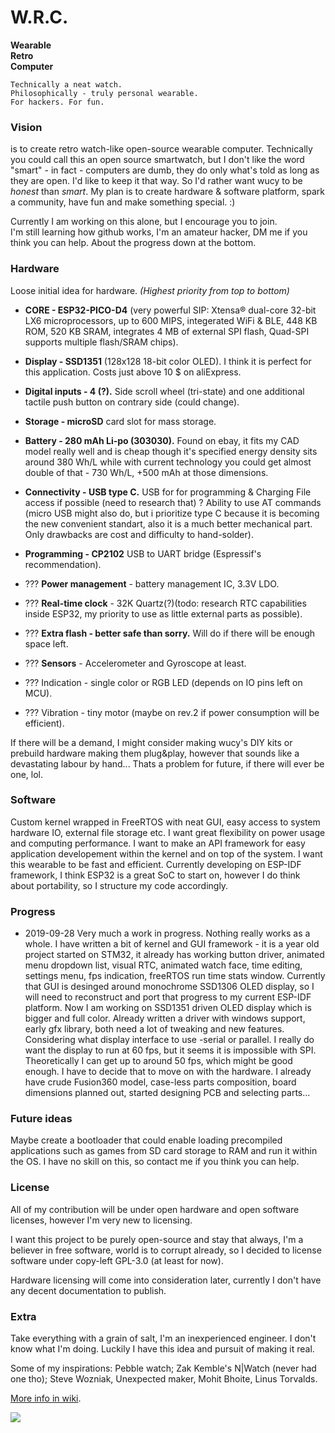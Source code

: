 # W.R.C.  

  **Wearable**  
  **Retro**  
  **Computer**  

`Technically a neat watch.`  
`Philosophically - truly personal wearable.`  
`For hackers. For fun.`  
 
### Vision

is to create retro watch-like open-source wearable computer. Technically you could call this an open source smartwatch, but I don't like the word "smart" - in fact - computers are dumb, they do only what's told as long as they are open. I'd like to keep it that way. So I'd rather want wucy to be _honest_ than _smart_. My plan is to create hardware & software platform, spark a community, have fun and make something special. :)

Currently I am working on this alone, but I encourage you to join.  
I'm still learning how github works, I'm an amateur hacker, DM me if you think you can help. About the progress down at the bottom.

### Hardware

Loose initial idea for hardware.
_(Highest priority from top to bottom)_

* **CORE - ESP32-PICO-D4** (very powerful SIP: Xtensa® dual-core 32-bit LX6 microprocessors, up to 600 MIPS, integerated WiFi & BLE, 448 KB ROM, 520 KB SRAM, integrates 4 MB of external SPI flash, Quad-SPI supports multiple flash/SRAM chips).
* **Display - SSD1351** (128x128 18-bit color OLED). I think it is perfect for this application. Costs just above 10 $ on aliExpress.
* **Digital inputs - 4 (?).** Side scroll wheel (tri-state) and one additional tactile push button on contrary side (could change).
* **Storage - microSD** card slot for mass storage.
* **Battery - 280 mAh Li-po (303030).** Found on ebay, it fits my CAD model really well and is cheap though it's specified energy density sits around 380 Wh/L while with current technology you could get almost double of that - 730 Wh/L, +500 mAh at those dimensions.
* **Connectivity - USB type C.** USB for for programming & Charging File access if possible (need to research that) ? Ability to use AT commands (micro USB might also do, but i prioritize type C because it is becoming the new convenient standart, also it is a much better mechanical part. Only drawbacks are cost and difficulty to hand-solder). 
* **Programming - CP2102**  USB to UART bridge (Espressif's recommendation).
* ??? **Power management** - battery management IC, 3.3V LDO.
* ??? **Real-time clock** - 32K Quartz(?)(todo: research RTC capabilities inside ESP32, my priority to use as little external parts as possible).
* ??? **Extra flash - better safe than sorry.** Will do if there will be enough space left. 
* ??? **Sensors** - Accelerometer and Gyroscope at least.

* ??? Indication - single color or RGB LED (depends on IO pins left on MCU).
* ??? Vibration - tiny motor (maybe on rev.2 if power consumption will be efficient).

If there will be a demand, I might consider making wucy's DIY kits or prebuild hardware making them plug&play, however that sounds like a devastating labour by hand... Thats a problem for future, if there will ever be one, lol.

### Software 
Custom kernel wrapped in FreeRTOS with neat GUI, easy access to system hardware IO, external file storage etc. I want great flexibility on power usage and computing performance. I want to make an API framework for easy application developement within the kernel and on top of the system. I want this wearable to be fast and efficient. Currently developing on ESP-IDF framework, I think ESP32 is a great SoC to start on, however I do think about portability, so I structure my code accordingly.  

### Progress

* 2019-09-28 
Very much a work in progress. Nothing really works as a whole. I have written a bit of kernel and GUI framework - it is a year old project started on STM32, it already has working button driver, animated menu dropdown list, visual RTC, animated watch face, time editing, settings menu, fps indication, freeRTOS run time stats window. Currently that GUI is desinged around monochrome SSD1306 OLED display, so I will need to reconstruct and port that progress to my current ESP-IDF platform. Now I am working on SSD1351 driven OLED display which is bigger and full color. Already written a driver with windows support, early gfx library, both need a lot of tweaking and new features. Considering what display interface to use -serial or parallel. I really do want the display to run at 60 fps, but it seems it is impossible with SPI. Theoretically I can get up to around 50 fps, which might be good enough. I have to decide that to move on with the hardware. I already have crude Fusion360 model, case-less parts composition, board dimensions planned out, started designing PCB and selecting parts...

### Future ideas

Maybe create a bootloader that could enable loading precompiled applications such as games from SD card storage to RAM and run it within the OS. I have no skill on this, so contact me if you think you can help.

### License
All of my contribution will be under open hardware and open software licenses, however I'm very new to licensing.

I want this project to be purely open-source and stay that always, I'm a believer in free software, world is to corrupt already, so I decided to license software under copy-left GPL-3.0 (at least for now). 

Hardware licensing will come into consideration later, currently I don't have any decent documentation to publish.

### Extra

Take everything with a grain of salt, I'm an inexperienced engineer. I don't know what I'm doing.
Luckily I have this idea and pursuit of making it real.

Some of my inspirations: 
Pebble watch; Zak Kemble's N|Watch (never had one tho);
Steve Wozniak, Unexpected maker, Mohit Bhoite, Linus Torvalds.

[More info in wiki](https://github.com/therram/thera/wiki).
  
![](https://www.draw.io/?lightbox=1&highlight=0000ff&edit=_blank&layers=1&nav=1&title=wucy-code-structure.drawio#R7V1bc5s8Gv41ntm9MKMz4tJJmrZf202mSefrXnWITRy22HgxzmF%2F%2FUqYk4SwMQEct007LQgsjJ7nPeqVMsLni%2Bf3kbt6%2BBLOvGCEwOx5hC9GCGGEgPhPtrxsWyCy05Z55M%2FStqLhxv%2BflzZmt238mbdWbozDMIj9ldo4DZdLbxorbW4UhU%2FqbfdhoD515c69SsPN1A2qrX%2F7s%2Fhh28opKNo%2FeP78IXsyBOmVhZvdnDasH9xZ%2BFRqwu9G%2BDwKw3h7tHg%2B9wI5etm4bD93WXM1%2F2KRt4ybfODTBwrvLz5FTzZH%2F8JXZ7dPV9%2FGMHuRRzfYpK%2Bcft34JRuDKNwsZ57sBo7w2dODH3s3K3cqrz4J2EXbQ7wI0svrOAp%2F5mMlW%2BaBu5YoAHF87wfBeRiEkThfhkvRxZkbTVPYaf7x7JYRwmQi%2F4grM3f9kH%2BJ6sun4%2FHoRbH3XGpKB%2BO9Fy68OHoRt6RXSUaxlJo4Q%2B6pwBln9zyUMQZOyq%2BUW%2FO872L4xUGKwCFoEOd3RYNyFQ2CnAoakJjQcGBfaFD0u6KRq4UdsoGMaGQC04NssN8VDV02GKmiUSMbvaEBye%2BKhi4bJjSI0W70hoZJT7FAPPbsThzM4%2BTF04ZIbxFPLN2lQSgeLjwt71D4UDdDjYlmFKiB%2BJn%2BV4aa9Ef85mN9H4o3Lw8n%2B%2B8mzC6M1wl5J%2BIGSFfPxcWsl8vI877eXt2UcNp2eDLwjTUPiwFUhQ8Y4GP9GZH96D35y5kMGwYVmK58WqSOuA2JBbiNEXAYpgSyyvjbtDr8maXtfvhNJnw7qOuVu6yXlXt34QcvW2kRl9zFKhkvjIkcVC949GJ%2F6lauJHefmz7jRr4b1N%2B%2Fdpfr8dqL%2FHvZlFzQZBaYRHaEqB4LUzE8sjWJ8%2FKzbLhoMmCi5UIey6dTOSRUjPK%2Be2F%2Bb0aZVt2gopstKvkV%2BY%2FERjRI4aDJO8qTmb9eBe5L%2BXryLOWmotstpHm3mYDIm0oiIq8nQiLbEzGRLTA5LYtK0Vr64lv5aDI0%2BaV8VAoholKMioHhxTCCl6Ids1L7U%2F6dkjYpTNmlVKDya7T0MSFYefu89Hwds%2BQ0B67cqNIpva%2FCu1xfbaWrRmWJsYtV3RR5gujuXXKDpP8q9Jdxogzo2YheSPnZxOFWGJIPuIE%2FX4rjwLuXXUlAhDwGk7Q5DldbEZ%2F6y%2FmtPLkYk240HgLMoqrOI1UthwzuGOrNyNj7jcz7y%2B9btaTZmMC%2Fi1z5HYY2PjM%2F8qaxH0q41uFGtnfiwSEVHJZ5a2UTZAAH95ViQQ38tw%2BTz%2BbhTk3VZtXW0%2BNGq0HPoJSqXZjXeH7KV3lTvh%2FkWHXdHZrJ6R7vg%2FYWJdWHSU3xc3bgZ4nrH9xo9iSGTRxO7taxCFETkULgs%2FviRbV47lXIanSbBsCmmDhVuFMBnHheVRMv%2FNksqONEEa%2BDCi1wR7SwtYiOGSI6zAbU1pmC2pXI8JaziZxLkCMrkxL%2BVIXHe%2Fbj7%2BmwyeN%2Fy2OLpmcXz6VLFy%2FZyVJ8%2B%2B9ZB%2FKk9Cl5WnwsOXsxwrJTWoUej6be%2FryB4OncixsoTW%2BmTJZUUS6hSA1aPWuLvMCN%2FUd1isWEbPqEa%2Bl%2FlEgEaMXma%2FZi%2B%2Brp5wqGVLuielfM0brajk6lq4Rs%2Bau%2Fgn%2F13kLj%2FAEyByOaWbu5uYCYwqqdufr8TnQOZpGAJNpl%2BfYpruMGv4hopDCEu9zAyt6yDaRBXu5uE8fSQuiYqGCcVBICMy0JYVd1%2FKCG3zhzoOHw98fLj01HW%2Fuou1r9gI3uPEk4qWNrKlJE%2BccFtMnE3F6b3dL%2Btre2GQ33m9s3ZW0Z0iNswjVgm1pbIoJ1bmv2FgBLyzf2bHEZr1UHap5Ej9lfolA8cDKdygTLboVtVAMmqd%2BZmTm24GtIMVQRe8ck9qQnsWcNqiMau%2BoWYFhx1xHe47CLk2sv8sW7yNBKdeKB5RCkKhKbsj2qJDnTu2yvXzJen5h%2BoVDXLxS29OYpIBVTpZGxZ93idGGZcopSByoUBRjvpmhBR6G2VTo6IkRqQUcT69tTNAt2ToyihCILc4ghtjnDufuT6UVILe4AG1IRhwLC7XbkxZxLnQGyH6gSmRHxFQblcj412xGZy1RuSmOCiEZjpxWNX%2BG1NU6SvCnKUtu2CMfEoTagFFBbc7psCwvKYUBsoVRaMpZCnFg5hadUCAMHOosHo2yX%2BrdNNg9YmOiU5W0Ye4BLt5fD8DTVLqbMkjMH%2BY%2FCNBsJH6sdcQmmwv3jGnGRRYZ1FiDs1ltoo2BpmatwD1FfwUBymgx0KulhPVvYmHOUW8JHqCGzsPtWxobB2Gea%2BXhtKZsxFf3%2B28fR3rnM%2BvzX25gPU8pRxSukxaeQdhNto0qahYNqms1U5dtfIcOOeq2OGVIzAzFUwWNXMxAI6OqC4gqGpnoH3fJ0iGGHSRMlGm1qYSDXMqyc56HpMC58zuMTsz4MQAvamNkMc8Y5VSNCBpCFMHAYpwBC4mgMap4zEZzlSEQKAIoYl2hhJxGBAnWgIyIGIsZx2LlRmHF1lwL6entezbC6q9VJTrYQrC28wQb9MeRUC0S4Lx8VNtUglOKyBhkDCwA8sArJ3vrUVAiuTN7oq1CaKgqmle5gnXO9K4MGxfvCkTAqg2KC9qTUQXXulWTJmuMphC4KpkrzJnykeAcY7U3wFVM4ACk5Guaw3TqlbgqnS0VxmpEuA5p0t57j1Rfy6qule1cT9dO7HQctN95yHUbr18Qrby%2B07URrvbVAFvexas%2FIifPtPhT%2Box%2B%2F%2FCGGRgxWWRBYXQ1gXMfcW3SMTd5tP8pi%2BuDNNoG%2FnMsXWc7Ev7fC5ox%2Fet4qafzDFbWK0FYzpOYtCPCQWmR3PWcDYrBddbqN6WXs5WkzNawa%2BuRFy6JYqYZbp7UkXF9AwKu0gNigQ3hv24SQPnQIMYE8uf7F8uhdEEJzNihjFkS2A5hjM5tkMrunBrxHpdFgNeDNxXbZ8eXkdmRaFbjNi5%2FmknTEiarHcVVgs5IZJa7pbRE6NTmDrTNaHKplhFy87yvKCJGa6xIxrj10tpycZrUAzcpT88ATq100L8RSi2UIHbjuig7nlMZhJDfA%2B2NUtGWKTJ0GwUVh6dFiWGpKf2pgrB%2FclTycRuF6fedG%2B3W%2BukdTeRjrd1SqOnYGdHuYIofadkCyYlvHhA5r3akp2fRbgTJmbD8qtjMoKqze59q9z8y%2BPZkqavjdzTWWT%2FqHOBh%2FvLj8564FIIdvxPELqNKxHrHluJcjNjYsP0w1Efo2UCKgVjbfOsQE9iBnWPOj8x1ylc20UHUYcW%2FDmAG7cy8NT%2B7pA75Ovpxk9AK56lQeP3qxO4xeyvU8jWfjgXhfJUJBoFWBcy06DcqZUxBOLELBjFo2hnltvBavQMeigBSV823DF4fL2v68zlSPZmwJYalAn6qP6S64ueJfrmY%2Fv8O%2F8F%2Fxtf%2FtcfPl%2FD%2Fm%2FRNrHCZ%2FkWzOnRuzz%2B6dF1yHaz%2Fdp%2BgujONwIW4I5IUzd%2Fpznpiyknt0n%2FwYDOJ2Syp3vdpuGn7vP0sDeJY8cpK1gqxFHD%2FE8SpxDS7FX2%2B9wshaCu6hy%2BSGtTj4EXlbjORJ4hj8uNwskx1gfpwF4fTnjwvfnUfuwlo%2FznMBqOgig0wc4HzZvKKfGDApKH0xURsNZUa43rgas8%2BtI1qjh5b6YQdFtI33XerGNKGOsNcm0%2FLCniF21zQij%2Br9gZ0Lq89duTNcolhN2c843EwfDkau34XVr0KOaELLSFVobZPMdjANagauC5%2Bik%2F2MZO5U2bBZnly7sXAblkmLkPscBM2st1ySCqu%2BxA69dizfQYiyBUpWG6rRAKUtvQUHWKUFVlwv%2F6XYGtY%2F6LTcdIQPX8AHLQA0CpPDObzD4z2UtTuN7H7WHnkFn8JaoO3QRPXYtClrRVCrL%2FQvWoZiaoPUX6uFFc2XmgLMVKbaeN9kUa9U3blj%2Bt5gLa2vOBpXiWMVmtCxbZ1fr6BqSXEzvduBaWuseKoJwN5sxvp1jrP2CxyQaQ%2FKvqYRzJj8ClM7HQeyBlDyGuVhQKlfHtvNJEI5Qik2jq0JYE51BiHhSvoFQRdEIfokYLb15xDTCWaitP2tBm2IchPex3%2BI0kbLH58nplnJtqFNu90ebJgvrkn3JmH7HMa%2BI5lsuJvl8o9WXORgy%2BFqRTIDjsV4yWVs5yBSJPzOjAp5ESO1OCl5jcO6iIdFNqliUNI2tYpFOBvOO%2Fmn4mzgA3h1LBpAbXku0n%2F5YON9p7WO8sTLQBA3qVmeBG60GJkyskdcXf0qm0AR0tIGGA%2B3la0ZiJ62n288nWvbRDUJgL9ibXUnJiEj59s2CcTW1%2BZip2USllBqMbnCJfvR1vxSx6KlKVvQ2zZVZjg63Xa1%2F12qqimudtxsnM16g9MFxKLEJjamgHNGGIHeGKq%2FkKV1QmtMkCWYXrCx0q%2FVlS0bpb%2FoqnR78Suu8Lv%2FAw%3D%3D)
